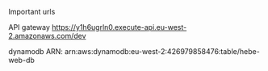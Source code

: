 Important urls

API gateway
https://y1h6ugrln0.execute-api.eu-west-2.amazonaws.com/dev

dynamodb ARN: 
arn:aws:dynamodb:eu-west-2:426979858476:table/hebe-web-db